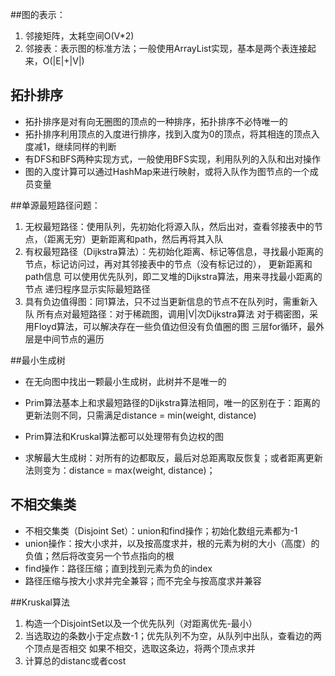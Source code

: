 ##图的表示：

1. 邻接矩阵，太耗空间O(V*2)
2. 邻接表：表示图的标准方法；一般使用ArrayList实现，基本是两个表连接起来，O(|E|+|V|)

## 拓扑排序
* 拓扑排序是对有向无圈图的顶点的一种排序，拓扑排序不必恃唯一的
* 拓扑排序利用顶点的入度进行排序，找到入度为0的顶点，将其相连的顶点入度减1，继续同样的判断
* 有DFS和BFS两种实现方式，一般使用BFS实现，利用队列的入队和出对操作
* 图的入度计算可以通过HashMap来进行映射，或将入队作为图节点的一个成员变量

##单源最短路径问题：
1. 无权最短路径：使用队列，先初始化将源入队，然后出对，查看邻接表中的节点，（距离无穷）更新距离和path，然后再将其入队
2. 有权最短路径（Dijkstra算法）：先初始化距离、标记等信息，寻找最小距离的节点，标记访问过，再对其邻接表中的节点（没有标记过的），
更新距离和path信息
可以使用优先队列，即二叉堆的Dijkstra算法，用来寻找最小距离的节点
递归程序显示实际最短路径
3. 具有负边值得图：同1算法，只不过当更新信息的节点不在队列时，需重新入队
所有点对最短路径：对于稀疏图，调用|V|次Dijkstra算法
对于稠密图，采用Floyd算法，可以解决存在一些负值边但没有负值圈的图
三层for循环，最外层是中间节点的遍历

##最小生成树
* 在无向图中找出一颗最小生成树，此树并不是唯一的
* Prim算法基本上和求最短路径的Dijkstra算法相同，唯一的区别在于：距离的更新法则不同，只需满足distance = min(weight, distance)

* Prim算法和Kruskal算法都可以处理带有负边权的图
* 求解最大生成树：对所有的边都取反，最后对总距离取反恢复；或者距离更新法则变为：distance = max(weight, distance)；

## 不相交集类
* 不相交集类（Disjoint Set）：union和find操作；初始化数组元素都为-1
* union操作：按大小求并，以及按高度求并，根的元素为树的大小（高度）的负值；然后将改变另一个节点指向的根
* find操作：路径压缩；直到找到元素为负的index
* 路径压缩与按大小求并完全兼容；而不完全与按高度求并兼容

##Kruskal算法
1. 构造一个DisjointSet以及一个优先队列（对距离优先-最小）
2. 当选取边的条数小于定点数-1；优先队列不为空，从队列中出队，查看边的两个顶点是否相交
如果不相交，选取这条边，将两个顶点求并
3. 计算总的distanc或者cost

